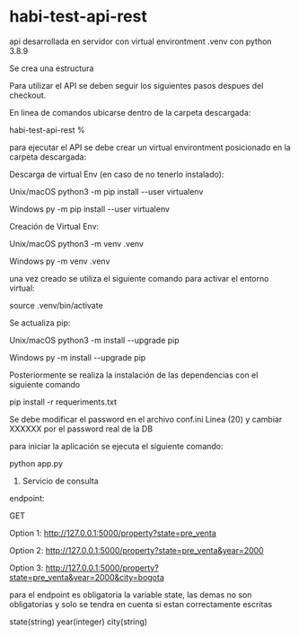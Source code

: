 # habi-test-api-rest

api desarrollada en servidor con virtual environtment .venv con python 3.8.9

Se crea una estructura 

Para utilizar el API se deben seguir los siguientes pasos despues del checkout.

En linea de comandos ubicarse dentro de la carpeta descargada:

habi-test-api-rest %

para ejecutar el API se debe crear un virtual environtment posicionado en la carpeta descargada:

Descarga de virtual Env (en caso de no tenerlo instalado):

Unix/macOS
python3 -m pip install --user virtualenv

Windows
py -m pip install --user virtualenv


Creación de Virtual Env:

Unix/macOS
python3 -m venv .venv

Windows
py -m venv .venv


una vez creado se utiliza el siguiente comando para activar el entorno virtual:

source .venv/bin/activate

Se actualiza pip:

Unix/macOS
python3 -m install --upgrade pip

Windows
py -m install --upgrade pip

Posteriormente se realiza la instalación de las dependencias con el siguiente comando

pip install -r requeriments.txt


Se debe modificar el password en el archivo conf.ini Linea (20) y cambiar XXXXXX por el password real de la DB

para iniciar la aplicación se ejecuta el siguiente comando:

python app.py

1. Servicio de consulta

endpoint:

GET

Option 1:
http://127.0.0.1:5000/property?state=pre_venta

Option 2:
http://127.0.0.1:5000/property?state=pre_venta&year=2000

Option 3:
http://127.0.0.1:5000/property?state=pre_venta&year=2000&city=bogota

para el endpoint es obligatoria la variable state, las demas no son obligatorias y solo se tendra en cuenta si estan correctamente escritas

state(string)
year(integer)
city(string)